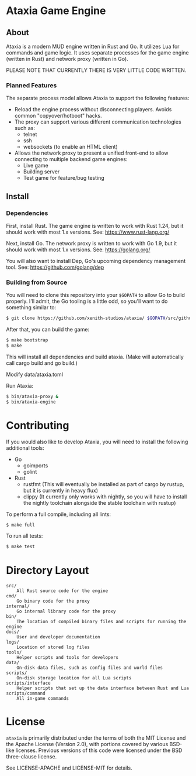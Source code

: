 # Ataxia Game Engine

## About

Ataxia is a modern MUD engine written in Rust and Go. It utilizes Lua for commands and game logic. It uses separate processes for the game engine (written in Rust) and network proxy (written in Go).

PLEASE NOTE THAT CURRENTLY THERE IS VERY LITTLE CODE WRITTEN.

### Planned Features

The separate process model allows Ataxia to support the following features:

- Reload the engine process without disconnecting players. Avoids common "copyover/hotboot" hacks.
- The proxy can support various different communication technologies such as:
  - telnet
  - ssh
  - websockets (to enable an HTML client)
- Allows the network proxy to present a unified front-end to allow connecting to multiple backend game engines:
  - Live game
  - Building server
  - Test game for feature/bug testing

## Install

### Dependencies

First, install Rust. The game engine is written to work with Rust 1.24, but it should work with most 1.x versions.
See: https://www.rust-lang.org/

Next, install Go. The network proxy is written to work with Go 1.9, but it should work with most 1.x versions.
See: https://golang.org/

You will also want to install Dep, Go's upcoming dependency management tool.
See: https://github.com/golang/dep

### Building from Source

You will need to clone this repository into your `$GOPATH` to allow Go to build properly. I'll admit, the Go tooling is a little odd, so you'll want to do something similar to:

```sh
$ git clone https://github.com/xenith-studios/ataxia/ $GOPATH/src/github.com/xenith-studios/
```

After that, you can build the game:

```sh
$ make bootstrap
$ make
```

This will install all dependencies and build ataxia. (Make will automatically call cargo build and go build.)

Modify data/ataxia.toml

Run Ataxia:

```sh
$ bin/ataxia-proxy &
$ bin/ataxia-engine
```

# Contributing

If you would also like to develop Ataxia, you will need to install the following additional tools:

- Go
    - goimports
    - golint
- Rust
    - rustfmt (This will eventually be installed as part of cargo by rustup, but it is currently in heavy flux)
    - clippy (It currently only works with nightly, so you will have to install the nightly toolchain alongside the stable toolchain with rustup)

To perform a full compile, including all lints:

```sh
$ make full
```

To run all tests:

```sh
$ make test
```

# Directory Layout

    src/
        All Rust source code for the engine
    cmd/
        Go binary code for the proxy
    internal/
        Go internal library code for the proxy
    bin/
        The location of compiled binary files and scripts for running the engine
    docs/
        User and developer documentation
    logs/
        Location of stored log files
    tools/
        Helper scripts and tools for developers
    data/
        On-disk data files, such as config files and world files
    scripts/
        On-disk storage location for all Lua scripts
    scripts/interface
        Helper scripts that set up the data interface between Rust and Lua
    scripts/command
        All in-game commands

# License

`ataxia` is primarily distributed under the terms of both the MIT License and
the Apache License (Version 2.0), with portions covered by various BSD-like
licenses. Previous versions of this code were licensed under the BSD three-clause license.

See LICENSE-APACHE and LICENSE-MIT for details.
